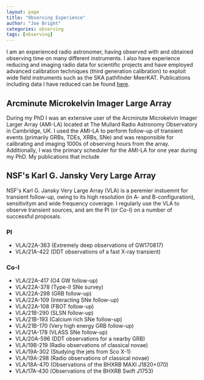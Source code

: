 ```yaml
---
layout: page
title: "Observing Experience"
author: "Joe Bright"
categories: observing
tags: [observing]
---
```


I am an experienced radio astronomer, having observed with and obtained observing time on many different instruments. I also have experience reducing and imaging radio data for scientific projects and have employed advanced calibration techniques (third generation calibration) to exploit wide field instruments such as the SKA pathfinder MeerKAT. Publications including data I have reduced can be found [here](https://ui.adsabs.harvard.edu/public-libraries/ppTg0JsAQeKfhFb_waw21Q).

## Arcminute Microkelvin Imager Large Array
During my PhD I was an extensive user of the Arcminute Microkelvin Imager Larger Array (AMI-LA) located at The Mullard Radio Astronomy Observatory in Cambridge, UK. I used the AMI-LA to perform follow-up of transient events (primarily GRBs, TDEs, XRBs, SNe) and was responsible for calibrating and imaging 1000s of observing hours from the array. Additionally, I was the primary scheduler for the AMI-LA for one year during my PhD. My publications that include 

## NSF's Karl G. Jansky Very Large Array
NSF's Karl G. Jansky Very Large Array (VLA) is a peremier instuemnt for transient follow-up, owing to its high resolution (in A- and B-configuration), sensitivitym and wide frequency coverage. I regularly use the VLA to observe transient sources, and am the PI (or Co-I) on a number of successful proposals.
### PI
- VLA/22A-363 (Extremely deep observations of GW170817)
- VLA/21A-422 (DDT observations of a fast X-ray transient)
### Co-I
- VLA/22A-417 (O4 GW follow-up)
- VLA/22A-378 (Type-II SNe survey)
- VLA/22A-298 (GRB follow-up)
- VLA/22A-109 (Interacting SNe follow-up)
- VLA/22A-108 (FBOT follow-up)
- VLA/21B-290 (SLSN follow-up)
- VLA/21B-193 (Calcium rich SNe follow-up)
- VLA/21B-170 (Very high energy GRB follow-up)
- VLA/21A-178 (VLASS SNe follow-up)
- VLA/20A-596 (DDT observations for a nearby GRB)
- VLA/19B-219 (Radio observations of classical novae)
- VLA/19A-302 (Studying the jets from Sco X-1)
- VLA/19A-298 (Radio observations of classical novae)
- VLA/18A-470 (Observations of the BHXRB MAXI J1820+070)
- VLA/17A-430 (Observations of the BHXRB Swift J1753)
